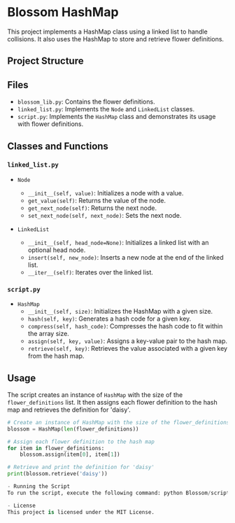 # Blossom HashMap

This project implements a HashMap class using a linked list to handle collisions. It also uses the HashMap to store and retrieve flower definitions.

## Project Structure

## Files

- `blossom_lib.py`: Contains the flower definitions.
- `linked_list.py`: Implements the `Node` and `LinkedList` classes.
- `script.py`: Implements the `HashMap` class and demonstrates its usage with flower definitions.

## Classes and Functions

### `linked_list.py`

- `Node`
  - `__init__(self, value)`: Initializes a node with a value.
  - `get_value(self)`: Returns the value of the node.
  - `get_next_node(self)`: Returns the next node.
  - `set_next_node(self, next_node)`: Sets the next node.

- `LinkedList`
  - `__init__(self, head_node=None)`: Initializes a linked list with an optional head node.
  - `insert(self, new_node)`: Inserts a new node at the end of the linked list.
  - `__iter__(self)`: Iterates over the linked list.

### `script.py`

- `HashMap`
  - `__init__(self, size)`: Initializes the HashMap with a given size.
  - `hash(self, key)`: Generates a hash code for a given key.
  - `compress(self, hash_code)`: Compresses the hash code to fit within the array size.
  - `assign(self, key, value)`: Assigns a key-value pair to the hash map.
  - `retrieve(self, key)`: Retrieves the value associated with a given key from the hash map.

## Usage

The script creates an instance of `HashMap` with the size of the `flower_definitions` list. It then assigns each flower definition to the hash map and retrieves the definition for 'daisy'.

```python
# Create an instance of HashMap with the size of the flower_definitions list
blossom = HashMap(len(flower_definitions))

# Assign each flower definition to the hash map
for item in flower_definitions:
    blossom.assign(item[0], item[1])

# Retrieve and print the definition for 'daisy'
print(blossom.retrieve('daisy'))

- Running the Script
To run the script, execute the following command: python Blossom/script.py

- License
This project is licensed under the MIT License.
